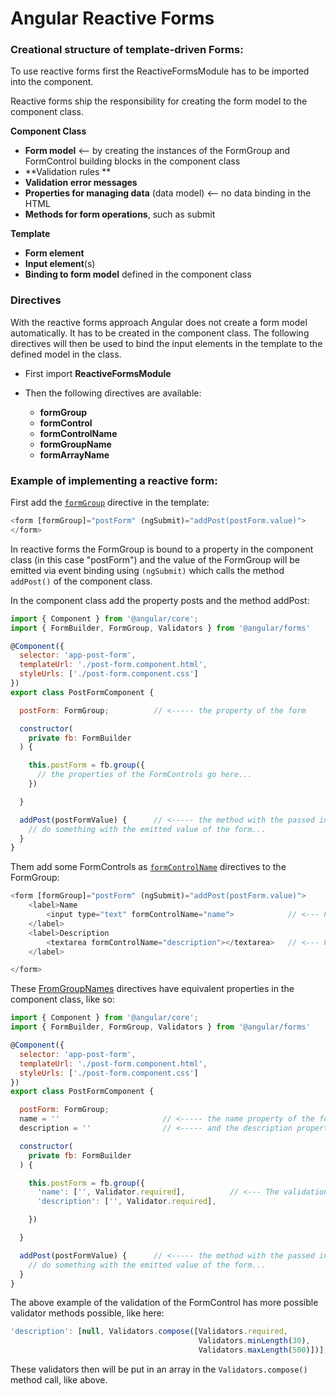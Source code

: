 # Angular Reactive Forms

### Creational structure of template-driven Forms:

To use reactive forms first the ReactiveFormsModule has to be imported into the component.

Reactive forms ship the responsibility for creating the form model to the component class.

**Component Class**

* **Form model** &lt;-- by creating the instances of the FormGroup and FormControl building blocks in the component class
* **Validation rules **
* **Validation error messages**
* **Properties for managing data** \(data model\) &lt;-- no data binding in the HTML
* **Methods for form operations**, such as submit

**Template**

* **Form element**
* **Input element**\(s\)
* **Binding to form model** defined in the component class

### Directives

With the reactive forms approach Angular does not create a form model automatically. It has to be created in the component class. The following directives will then be used to bind the input elements in the template to the defined model in the class.

* First import **ReactiveFormsModule**
* Then the following directives are available:

  * **formGroup**
  * **formControl**
  * **formControlName**
  * **formGroupName**
  * **formArrayName**

### Example of implementing a reactive form:

First add the [`formGroup`](https://angular.io/api/forms/FormGroupDirective) directive in the template:

```js
<form [formGroup]="postForm" (ngSubmit)="addPost(postForm.value)">
</form>
```

In reactive forms the FormGroup is bound to a property in the component class \(in this case "postForm"\) and the value of the FormGroup will be emitted via event binding using `(ngSubmit)` which calls the method `addPost()` of the component class.

In the component class add the property posts and the method addPost:

```js
import { Component } from '@angular/core';
import { FormBuilder, FormGroup, Validators } from '@angular/forms'

@Component({
  selector: 'app-post-form',
  templateUrl: './post-form.component.html',
  styleUrls: ['./post-form.component.css']
})
export class PostFormComponent {

  postForm: FormGroup;          // <----- the property of the form

  constructor(
    private fb: FormBuilder
  ) {

    this.postForm = fb.group({
      // the properties of the FormControls go here...
    })

  }

  addPost(postFormValue) {      // <----- the method with the passed in value of the FormGroup
    // do something with the emitted value of the form...
  }
}
```

Them add some FormControls as [`formControlName`](https://angular.io/api/forms/FormControlName) directives to the FormGroup:

```js
<form [formGroup]="postForm" (ngSubmit)="addPost(postForm.value)">
    <label>Name
        <input type="text" formControlName="name">            // <--- FormControl directive
    </label>
    <label>Description
        <textarea formControlName="description"></textarea>   // <--- FormControl directive
    </label>

</form>
```

These [FromGroupNames](https://angular.io/api/forms/FormGroupName) directives have equivalent properties in the component class, like so:

```js
import { Component } from '@angular/core';
import { FormBuilder, FormGroup, Validators } from '@angular/forms'

@Component({
  selector: 'app-post-form',
  templateUrl: './post-form.component.html',
  styleUrls: ['./post-form.component.css']
})
export class PostFormComponent {

  postForm: FormGroup;
  name = ''                       // <----- the name property of the form
  description = ''                // <----- and the description property of the form

  constructor(
    private fb: FormBuilder
  ) {

    this.postForm = fb.group({
      'name': ['', Validator.required],          // <--- The validation of the FormControls
      'description': ['', Validator.required],

    })

  }

  addPost(postFormValue) {      // <----- the method with the passed in value of the FormGroup
    // do something with the emitted value of the form...
  }
}
```

The above example of the validation of the FormControl has more possible validator methods possible, like here:

```js
'description': [null, Validators.compose([Validators.required, 
                                          Validators.minLength(30), 
                                          Validators.maxLength(500)])],
```

These validators then will be put in an array in the `Validators.compose()` method call, like above.

